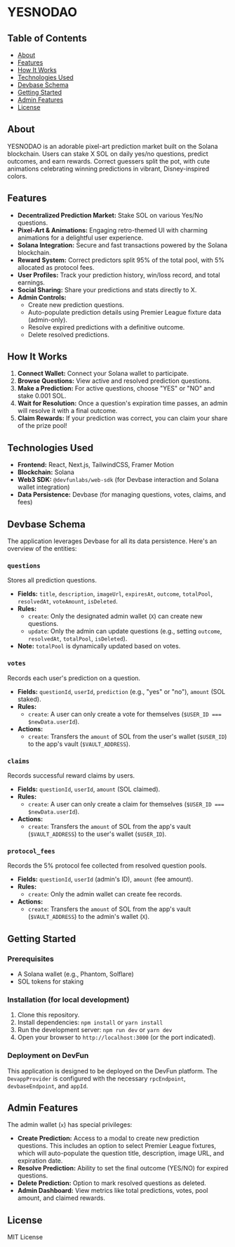# YESNODAO

## Table of Contents
- [About](#about)
- [Features](#features)
- [How It Works](#how-it-works)
- [Technologies Used](#technologies-used)
- [Devbase Schema](#devbase-schema)
- [Getting Started](#getting-started)
- [Admin Features](#admin-features)
- [License](#license)

## About
YESNODAO is an adorable pixel-art prediction market built on the Solana blockchain. Users can stake X SOL on daily yes/no questions, predict outcomes, and earn rewards. Correct guessers split the pot, with cute animations celebrating winning predictions in vibrant, Disney-inspired colors.

## Features
-   **Decentralized Prediction Market:** Stake SOL on various Yes/No questions.
-   **Pixel-Art & Animations:** Engaging retro-themed UI with charming animations for a delightful user experience.
-   **Solana Integration:** Secure and fast transactions powered by the Solana blockchain.
-   **Reward System:** Correct predictors split 95% of the total pool, with 5% allocated as protocol fees.
-   **User Profiles:** Track your prediction history, win/loss record, and total earnings.
-   **Social Sharing:** Share your predictions and stats directly to X.
-   **Admin Controls:**
    -   Create new prediction questions.
    -   Auto-populate prediction details using Premier League fixture data (admin-only).
    -   Resolve expired predictions with a definitive outcome.
    -   Delete resolved predictions.

## How It Works
1.  **Connect Wallet:** Connect your Solana wallet to participate.
2.  **Browse Questions:** View active and resolved prediction questions.
3.  **Make a Prediction:** For active questions, choose "YES" or "NO" and stake 0.001 SOL.
4.  **Wait for Resolution:** Once a question's expiration time passes, an admin will resolve it with a final outcome.
5.  **Claim Rewards:** If your prediction was correct, you can claim your share of the prize pool!

## Technologies Used
-   **Frontend:** React, Next.js, TailwindCSS, Framer Motion
-   **Blockchain:** Solana
-   **Web3 SDK:** `@devfunlabs/web-sdk` (for Devbase interaction and Solana wallet integration)
-   **Data Persistence:** Devbase (for managing questions, votes, claims, and fees)

## Devbase Schema

The application leverages Devbase for all its data persistence. Here's an overview of the entities:

### `questions`
Stores all prediction questions.
-   **Fields:** `title`, `description`, `imageUrl`, `expiresAt`, `outcome`, `totalPool`, `resolvedAt`, `voteAmount`, `isDeleted`.
-   **Rules:**
    -   `create`: Only the designated admin wallet (`X`) can create new questions.
    -   `update`: Only the admin can update questions (e.g., setting `outcome`, `resolvedAt`, `totalPool`, `isDeleted`).
-   **Note:** `totalPool` is dynamically updated based on votes.

### `votes`
Records each user's prediction on a question.
-   **Fields:** `questionId`, `userId`, `prediction` (e.g., "yes" or "no"), `amount` (SOL staked).
-   **Rules:**
    -   `create`: A user can only create a vote for themselves (`$USER_ID === $newData.userId`).
-   **Actions:**
    -   `create`: Transfers the `amount` of SOL from the user's wallet (`$USER_ID`) to the app's vault (`$VAULT_ADDRESS`).

### `claims`
Records successful reward claims by users.
-   **Fields:** `questionId`, `userId`, `amount` (SOL claimed).
-   **Rules:**
    -   `create`: A user can only create a claim for themselves (`$USER_ID === $newData.userId`).
-   **Actions:**
    -   `create`: Transfers the `amount` of SOL from the app's vault (`$VAULT_ADDRESS`) to the user's wallet (`$USER_ID`).

### `protocol_fees`
Records the 5% protocol fee collected from resolved question pools.
-   **Fields:** `questionId`, `userId` (admin's ID), `amount` (fee amount).
-   **Rules:**
    -   `create`: Only the admin wallet can create fee records.
-   **Actions:**
    -   `create`: Transfers the `amount` of SOL from the app's vault (`$VAULT_ADDRESS`) to the admin's wallet (`X`).

## Getting Started

### Prerequisites
-   A Solana wallet (e.g., Phantom, Solflare)
-   SOL tokens for staking

### Installation (for local development)
1.  Clone this repository.
2.  Install dependencies: `npm install` or `yarn install`
3.  Run the development server: `npm run dev` or `yarn dev`
4.  Open your browser to `http://localhost:3000` (or the port indicated).

### Deployment on DevFun
This application is designed to be deployed on the DevFun platform. The `DevappProvider` is configured with the necessary `rpcEndpoint`, `devbaseEndpoint`, and `appId`.

## Admin Features
The admin wallet (`x`) has special privileges:
-   **Create Prediction:** Access to a modal to create new prediction questions. This includes an option to select Premier League fixtures, which will auto-populate the question title, description, image URL, and expiration date.
-   **Resolve Prediction:** Ability to set the final outcome (YES/NO) for expired questions.
-   **Delete Prediction:** Option to mark resolved questions as deleted.
-   **Admin Dashboard:** View metrics like total predictions, votes, pool amount, and claimed rewards.

## License
 MIT License
